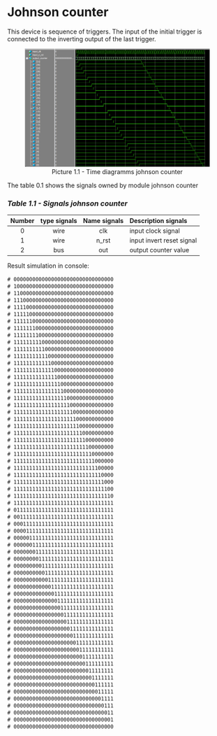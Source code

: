 # Johnson counter

This device is sequence of triggers. The input of the initial trigger is connected to the inverting output of the last trigger.

<figure>
  <img src="../diagramms/1_day_johson_counter.png">
  <figcaption align="center" font-style="italic"> Picture 1.1 - Time diagramms johnson counter </figcaption>
</figure>

The table 0.1 shows the signals owned by module johnson counter

### *Table 1.1 - Signals johnson counter* 
| Number   | type signals    | Name signals  | Description signals        |
|:--------:|:---------------:|:-------------:|:---------------------------|
|0         | wire            | clk           | input clock signal         |
|1         | wire            | n_rst         | input invert reset signal  |
|2         | bus             | out           | output counter value       |

Result simulation in console:
```
# 00000000000000000000000000000000
# 10000000000000000000000000000000
# 11000000000000000000000000000000
# 11100000000000000000000000000000
# 11110000000000000000000000000000
# 11111000000000000000000000000000
# 11111100000000000000000000000000
# 11111110000000000000000000000000
# 11111111000000000000000000000000
# 11111111100000000000000000000000
# 11111111110000000000000000000000
# 11111111111000000000000000000000
# 11111111111100000000000000000000
# 11111111111110000000000000000000
# 11111111111111000000000000000000
# 11111111111111100000000000000000
# 11111111111111110000000000000000
# 11111111111111111000000000000000
# 11111111111111111100000000000000
# 11111111111111111110000000000000
# 11111111111111111111000000000000
# 11111111111111111111100000000000
# 11111111111111111111110000000000
# 11111111111111111111111000000000
# 11111111111111111111111100000000
# 11111111111111111111111110000000
# 11111111111111111111111111000000
# 11111111111111111111111111100000
# 11111111111111111111111111110000
# 11111111111111111111111111111000
# 11111111111111111111111111111100
# 11111111111111111111111111111110
# 11111111111111111111111111111111
# 01111111111111111111111111111111
# 00111111111111111111111111111111
# 00011111111111111111111111111111
# 00001111111111111111111111111111
# 00000111111111111111111111111111
# 00000011111111111111111111111111
# 00000001111111111111111111111111
# 00000000111111111111111111111111
# 00000000011111111111111111111111
# 00000000001111111111111111111111
# 00000000000111111111111111111111
# 00000000000011111111111111111111
# 00000000000001111111111111111111
# 00000000000000111111111111111111
# 00000000000000011111111111111111
# 00000000000000001111111111111111
# 00000000000000000111111111111111
# 00000000000000000011111111111111
# 00000000000000000001111111111111
# 00000000000000000000111111111111
# 00000000000000000000011111111111
# 00000000000000000000001111111111
# 00000000000000000000000111111111
# 00000000000000000000000011111111
# 00000000000000000000000001111111
# 00000000000000000000000000111111
# 00000000000000000000000000011111
# 00000000000000000000000000001111
# 00000000000000000000000000000111
# 00000000000000000000000000000011
# 00000000000000000000000000000001
# 00000000000000000000000000000000
```
